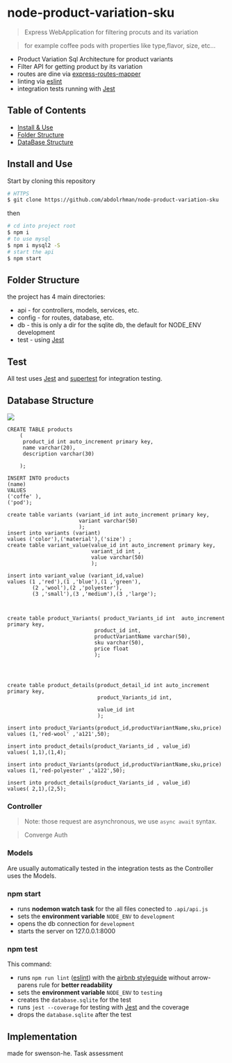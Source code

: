 #   node-product-variation-sku


> Express WebApplication for filtering procuts and its variation

> for example coffee pods with properties like type,flavor, size, etc...

- Product Variation Sql Architecture for product variants
- Filter API  for getting product by its variation
- routes are dine  via [express-routes-mapper](https://github.com/aichbauer/express-routes-mapper)
- linting via [eslint](https://github.com/eslint/eslint)
- integration tests running with [Jest](https://github.com/facebook/jest)

## Table of Contents

- [Install & Use](#install-and-use)
- [Folder Structure](#folder-structure)
- [DataBase Structure](#database-structure)
## Install and Use

Start by cloning this repository

```sh
# HTTPS
$ git clone https://github.com/abdolrhman/node-product-variation-sku
```

then 

```sh
# cd into project root
$ npm i
# to use mysql
$ npm i mysql2 -S
# start the api
$ npm start
```


## Folder Structure

the project has 4 main directories:

- api - for controllers, models, services, etc.
- config - for routes, database, etc.
- db - this is only a dir for the sqlite db, the default for NODE_ENV development
- test - using [Jest](https://github.com/facebook/jest)


## Test

All test  uses [Jest](https://github.com/facebook/jest) and [supertest](https://github.com/visionmedia/superagent) for integration testing.


## Database Structure

![](https://i.stack.imgur.com/YSOSk.png)

```
CREATE TABLE products 
    (
     product_id int auto_increment primary key, 
     name varchar(20), 
     description varchar(30)

    );

INSERT INTO products
(name)
VALUES
('coffe' ),
('pod');

create table variants (variant_id int auto_increment primary key,
                       variant varchar(50)
                       );
insert into variants (variant)
values ('color'),('material'),('size') ;   
create table variant_value(value_id int auto_increment primary key, 
                           variant_id int ,
                           value varchar(50)
                           );

insert into variant_value (variant_id,value)
values (1 ,'red'),(1 ,'blue'),(1 ,'green'),
        (2 ,'wool'),(2 ,'polyester'),
        (3 ,'small'),(3 ,'medium'),(3 ,'large');



create table product_Variants( product_Variants_id int  auto_increment primary key,
                            product_id int,
                            productVariantName varchar(50),
                            sku varchar(50),
                            price float
                            );




create table product_details(product_detail_id int auto_increment primary key,
                             product_Variants_id int,

                             value_id int
                             );

insert into product_Variants(product_id,productVariantName,sku,price)
values (1,'red-wool' ,'a121',50);

insert into product_details(product_Variants_id , value_id)
values( 1,1),(1,4);

insert into product_Variants(product_id,productVariantName,sku,price)
values (1,'red-polyester' ,'a122',50);

insert into product_details(product_Variants_id , value_id)
values( 2,1),(2,5);
```

### Controller

> Note: those request are asynchronous, we use `async await` syntax.

>Converge Auth


### Models

Are usually automatically tested in the integration tests as the Controller uses the Models.


### npm start

- runs **nodemon watch task** for the all files conected to `.api/api.js`
- sets the **environment variable** `NODE_ENV` to `development`
- opens the db connection for `development`
- starts the server on 127.0.0.1:8000

### npm test

This command:

- runs `npm run lint` ([eslint](http://eslint.org/)) with the [airbnb styleguide](https://github.com/airbnb/javascript) without arrow-parens rule for **better readability**
- sets the **environment variable** `NODE_ENV` to `testing`
- creates the `database.sqlite` for the test
- runs `jest --coverage` for testing with [Jest](https://github.com/facebook/jest) and the coverage
- drops the `database.sqlite` after the test


## Implementation 
made for swenson-he. Task assessment
